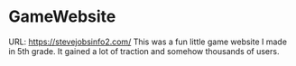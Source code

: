 # GameWebsite
URL: https://stevejobsinfo2.com/
This was a fun little game website I made in 5th grade. It gained a lot of traction and somehow thousands of users.
